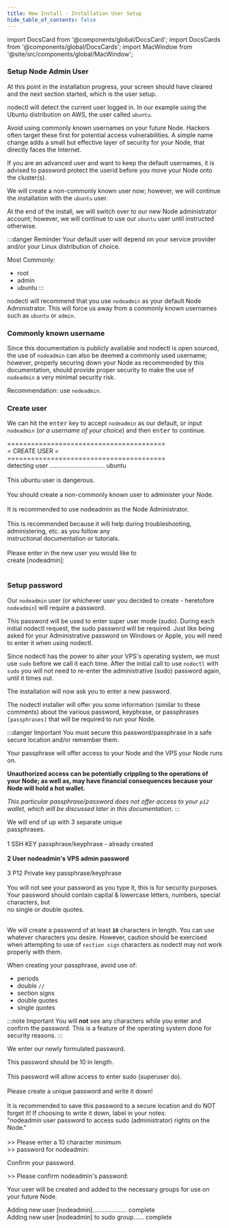 ```yaml
---
title: New Install - Installation User Setup
hide_table_of_contents: false
---
```

<intro-end />

import DocsCard from '@components/global/DocsCard';
import DocsCards from '@components/global/DocsCards';
import MacWindow from '@site/src/components/global/MacWindow';

<head>
  <title>MainNet 2.0 Automation with nodectl</title>
  <meta
    name="description"
    content="nodectl installation of new Node"
  />
</head>

### Setup Node Admin User

At this point in the installation progress, your screen should have cleared and the next section started, which is the user setup.

nodectl will detect the current user logged in. In our example using the Ubuntu distribution on AWS, the user called `ubuntu`.  

Avoid using commonly known usernames on your future Node. Hackers often target these first for potential access vulnerabilities. A simple name change adds a small but effective layer of security for your Node, that directly faces the Internet.  

If you are an advanced user and want to keep the default usernames, it is advised to password protect the userid before you move your Node onto the cluster(s).

We will create a non-commonly known user now; however, we will continue the installation with the `ubuntu` user.  

At the end of the install, we will switch over to our new Node administrator account; however, we will continue to use our `ubuntu` user until instructed otherwise.

:::danger Reminder 
Your default user will depend on your service provider and/or your Linux distribution of choice. 

Most Commonly:
  - root
  - admin
  - ubuntu
:::

nodectl will recommend that you use `nodeadmin` as your default Node Administrator.  This will force us away from a commonly known usernames such as `ubuntu` or `admin`.

### Commonly known username
Since this documentation is publicly available and nodectl is open sourced, the use of `nodeadmin` can also be deemed a commonly used username; however, properly securing down your Node as recommended by this documentation, should provide proper security to make the use of `nodeadmin` a very minimal security risk.  

Recommendation: use `nodeadmin`.

### Create user

We can hit the <kbd>enter</kbd> key to accept `nodeadmin` as our default, or input `nodeadmin` (*or a username of your choice*) and then <kbd>enter</kbd> to continue.

<MacWindow>
  ========================================<br />
  =              CREATE USER             =<br />
  ========================================<br />
  detecting user ................................ ubuntu<br />                                                          
<br />
  This ubuntu user is dangerous.<br />
  <br />
  You should create a non-commonly known user to administer your Node.<br />
<br />
  It is recommended to use nodeadmin as the Node Administrator.<br />
<br />
  This is recommended because it will help during troubleshooting, administering, etc. as you follow any<br />
  instructional documentation or tutorials.<br />
<br />
  Please enter in the new user you would like to<br />
  create [nodeadmin]:<br />
  <br /> 
</MacWindow>



### Setup password

Our `nodeadmin` user (or whichever user you decided to create - heretofore `nodeadmin`) will require a password.  

This password will be used to enter super user mode (sudo). During each initial nodectl request, the sudo password will be required.  Just like being asked for your Administrative password on Windows or Apple, you will need to enter it when using nodectl.

Since nodectl has the power to alter your VPS's operating system, we must use `sudo` before we call it each time.  After the initial call to use `nodectl` with `sudo` you will not need to re-enter the administrative (sudo) password again, until it times out.

The installation will now ask you to enter a new password.

The nodectl installer will offer you some information (similar to these comments) about the various password, keyphrase, or passphrases `[passphrases]` that will be required to run your Node. 

:::danger Important
You must secure this password/passphrase in a safe secure location and/or remember them.  

Your passphrase will offer access to your Node and the VPS your Node runs on.  

**Unauthorized access can be potentially crippling to the operations of your Node; as well as, may have financial consequences because your Node will hold a hot wallet.**

*This particular passphrase/password does not offer access to your `p12` wallet, which will be discussed later in this documentation.*
:::

<MacWindow>
  We will end of up with 3 separate unique<br /> 
  passphrases.<br /> 
<br /> 
  1 SSH KEY passphrase/keyphrase - already created<br /> 
<br /> 
  <b>2 User nodeadmin's VPS admin password </b><br /> 
<br /> 
  3 P12 Private key passphrase/keyphrase<br /> 
<br /> 
  You will not see your password as you type it, this is for security purposes.<br /> 
  Your password should contain capital & lowercase letters, numbers, special characters, but<br /> 
  no single or double quotes.<br /> 
<br /> 
</MacWindow>

We will create a password of at least **`10`** characters in length.  You can use whatever characters you desire. However, caution should be exercised when attempting to use of `section sign` characters as nodectl may not work properly with them.

When creating your passphrase, avoid use of:
 - periods
 - double `//` 
 - section signs
 - double quotes
 - single quotes

:::note Important
You will **not** see any characters while you enter and confirm the password.  This is a feature of the operating system done for security reasons.
:::

We enter our newly formulated password.

<MacWindow>
  This password should be 10 in length.<br /> 
<br /> 
  This password will allow access to enter sudo (superuser do).<br /> 
<br /> 
  Please create a unique password and write it down!<br /> 
<br /> 
  It is recommended to save this password to a secure location and do NOT<br /> 
  forget it! If choosing to write it down, label in your notes:<br /> 
  "nodeadmin user password to access sudo (administrator) rights on the Node."<br /> 
<br /> 
>> Please enter a 10 character minimum<br /> 
>> password for nodeadmin: <br /> 
</MacWindow>

Confirm your password.

<MacWindow>
>> Please confirm nodeadmin's password: 
</MacWindow>

Your user will be created and added to the necessary groups for use on your future Node.

<MacWindow>
Adding new user [nodeadmin].................... complete<br />
Adding new user [nodeadmin] to sudo group...... complete<br />
</MacWindow>